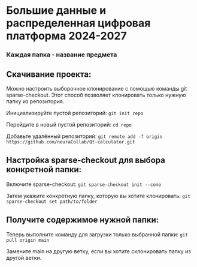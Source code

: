 # Большие данные и распределенная цифровая платформа 2024-2027

### Каждая папка - название предмета

## Скачивание проекта:

Можно настроить выборочное клонирование с помощью команды git sparse-checkout. Этот способ позволяет клонировать только нужную папку из репозитория.

Инициализируйте пустой репозиторий:
```git init repo```

Перейдите в новый пустой репозиторий:
```cd repo```

Добавьте удалённый репозиторий:
```git remote add -f origin https://github.com/neuraCollab/Qt-calculator.git```

## Настройка sparse-checkout для выбора конкретной папки:

Включите sparse-checkout:
```git sparse-checkout init --cone```

Затем укажите конкретную папку, которую вы хотите клонировать:
```git sparse-checkout set path/to/folder```

## Получите содержимое нужной папки:

Теперь выполните команду для загрузки только выбранной папки:
```git pull origin main```

Замените main на другую ветку, если вы хотите склонировать папку из другой ветки.
